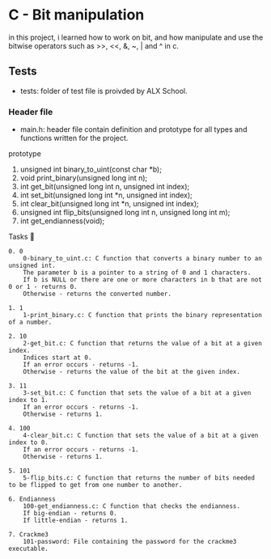 #  C - Bit manipulation

in this project, i learned how to work on bit, and how manipulate and use the bitwise operators such as >>, <<, &, ~, | and ^ in c.

## Tests
* tests: folder of test file is proivded by ALX School.

### Header file

* main.h: header file contain definition and prototype for all types and functions written for the project.

prototype
1. unsigned int binary_to_uint(const char *b);
2. void print_binary(unsigned long int n);
3. int get_bit(unsigned long int n, unsigned int index);
4. int set_bit(unsigned long int *n, unsigned int index);
5. int clear_bit(unsigned long int *n, unsigned int index);
6. unsigned int flip_bits(unsigned long int n, unsigned long int m);
7. int get_endianness(void);

Tasks 📃

    0. 0
        0-binary_to_uint.c: C function that converts a binary number to an unsigned int.
        The parameter b is a pointer to a string of 0 and 1 characters.
        If b is NULL or there are one or more characters in b that are not 0 or 1 - returns 0.
        Otherwise - returns the converted number.

    1. 1
        1-print_binary.c: C function that prints the binary representation of a number.

    2. 10
        2-get_bit.c: C function that returns the value of a bit at a given index.
        Indices start at 0.
        If an error occurs - returns -1.
        Otherwise - returns the value of the bit at the given index.

    3. 11
        3-set_bit.c: C function that sets the value of a bit at a given index to 1.
        If an error occurs - returns -1.
        Otherwise - returns 1.

    4. 100
        4-clear_bit.c: C function that sets the value of a bit at a given index to 0.
        If an error occurs - returns -1.
        Otherwise - returns 1.

    5. 101
        5-flip_bits.c: C function that returns the number of bits needed to be flipped to get from one number to another.

    6. Endianness
        100-get_endianness.c: C function that checks the endianness.
        If big-endian - returns 0.
        If little-endian - returns 1.

    7. Crackme3
        101-password: File containing the password for the crackme3 executable.
